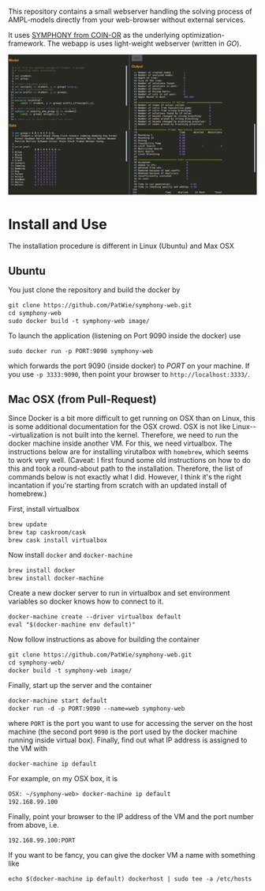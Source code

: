 This repository contains a small webserver handling the solving process of AMPL-models directly from your web-browser without external services.

It uses [SYMPHONY from COIN-OR](https://github.com/coin-or/SYMPHONY) as the underlying optimization-framework. The webapp is uses light-weight webserver (written in *GO*).


[![screenshot](https://github.com/PatWie/symphony-web/raw/master/screenshot.png)](#Screenshot)


# Install and Use
The installation procedure is different in Linux (Ubuntu) and Max OSX

## Ubuntu

You just clone the repository and build the docker by

```
git clone https://github.com/PatWie/symphony-web.git
cd symphony-web
sudo docker build -t symphony-web image/
```

To launch the application (listening on Port 9090 inside the docker) use

```
sudo docker run -p PORT:9090 symphony-web
```

which forwards the port 9090 (inside docker) to *PORT* on your machine.
If you use `-p 3333:9090`, then point your browser to `http://localhost:3333/`.

## Mac OSX (from Pull-Request)

Since Docker is a bit more difficult to get running on OSX than on Linux, this is some additional documentation for the OSX crowd. OSX is not like Linux---virtualization is not built into the kernel. Therefore, we need to run the docker machine inside another VM. For this, we need virtualbox. The instructions below are for installing virutalbox with `homebrew`, which seems to work very well. (Caveat: I first found some old instructions on how to do this and took a round-about path to the installation. Therefore, the list of commands below is not exactly what I did. However, I think it's the right incantation if you're starting from scratch with an updated install of homebrew.)

First, install virtualbox

```
brew update
brew tap caskroom/cask
brew cask install virtualbox
```

Now install `docker` and `docker-machine`

```
brew install docker
brew install docker-machine
```

Create a new docker server to run in virtualbox and set environment variables so docker knows how to connect to it.

```
docker-machine create --driver virtualbox default
eval "$(docker-machine env default)"
```

Now follow instructions as above for building the container

```
git clone https://github.com/PatWie/symphony-web.git
cd symphony-web/
docker build -t symphony-web image/
```

Finally, start up the server and the container

```
docker-machine start default
docker run -d -p PORT:9090 --name=web symphony-web
```

where `PORT` is the port you want to use for accessing the server on the host machine (the second port `9090` is the port used by the docker machine running inside virtual box). Finally, find out what IP address is assigned to the VM with

```
docker-machine ip default
```

For example, on my OSX box, it is

```
OSX: ~/symphony-web> docker-machine ip default
192.168.99.100
```

Finally, point your browser to the IP address of the VM and the port number from above, i.e.

```
192.168.99.100:PORT
```

If you want to be fancy, you can give the docker VM a name with something like

```
echo $(docker-machine ip default) dockerhost | sudo tee -a /etc/hosts
```

